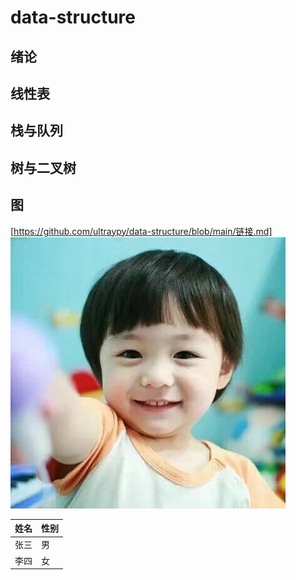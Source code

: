 # data-structure
## 绪论
## 线性表
## 栈与队列
## 树与二叉树
## 图
[https://github.com/ultraypy/data-structure/blob/main/链接.md]
![alt  哈哈哈](QQ%E5%9B%BE%E7%89%8720201012203225.jpg)

|  姓名   | 性别  |
|  ----  | ----  |
| 张三  | 男 |
| 李四  | 女 |
